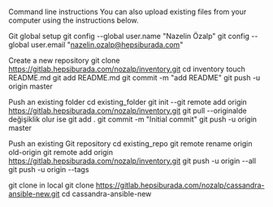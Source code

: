 Command line instructions
You can also upload existing files from your computer using the instructions below.


Git global setup
git config --global user.name "Nazelin Özalp"
git config --global user.email "nazelin.ozalp@hepsiburada.com"

Create a new repository
git clone https://gitlab.hepsiburada.com/nozalp/inventory.git
cd inventory
touch README.md
git add README.md
git commit -m "add README"
git push -u origin master

Push an existing folder
cd existing_folder
git init
--git remote add origin https://gitlab.hepsiburada.com/nozalp/inventory.git
git pull --originalde değişiklik olur ise
git add .
git commit -m "Initial commit"
git push -u origin master

Push an existing Git repository
cd existing_repo
git remote rename origin old-origin
git remote add origin https://gitlab.hepsiburada.com/nozalp/inventory.git
git push -u origin --all
git push -u origin --tags

git clone in local 
git clone https://gitlab.hepsiburada.com/nozalp/cassandra-ansible-new.git
cd cassandra-ansible-new
